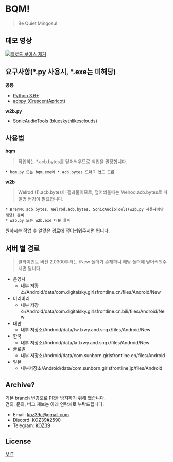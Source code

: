 # BQM!
> Be Quiet Mingosu!

## 데모 영상
[![웰로드 보이스 제거](https://img.youtube.com/vi/5yHY8cjzmKw/0.jpg)](https://www.youtube.com/watch?v=5yHY8cjzmKw)

## 요구사항(*.py 사용시, *.exe는 미해당)
**공통**
* [Python 3.6+](https://www.python.org/)
* [acbpy (CrescentApricot)](https://github.com/CrescentApricot/acbpy)

**w2b.py**
* [SonicAudioTools (blueskythlikesclouds)](https://github.com/blueskythlikesclouds/SonicAudioTools)

## 사용법
**bqm**
> 작업하는 *.acb.bytes를 덮어씌우므로 백업을 권장합니다.
```
* bqm.py 또는 bqm.exe에 *.acb.bytes 드래그 앤드 드롭
```
**w2b**
> Welrod (1).acb.bytes이 결과물이므로, 덮어씌울때는 Welrod.acb.bytes로 파일명 변경이 필요합니다.
```
* BrenMK.acb.bytes, Welrod.acb.bytes, SonicAudioTools(w2b.py 사용시에만 해당) 준비
* w2b.py 또는 w2b.exe 더블 클릭
```

원하시는 작업 후 알맞은 경로에 덮어씌워주시면 됩니다.

## 서버 별 경로
> 클라이언트 버전 2.0300부터는 /New 폴더가 존재하니 해당 폴더에 덮어씌워주시면 됩니다.
* 운영사
	* 내부 저장소/Android/data/com.digitalsky.girlsfrontline.cn/files/Android/New
* 비리비리
	* 내부 저장소/Android/data/com.digitalsky.girlsfrontline.cn.bili/files/Android/New
* 대만
	* 내부 저장소/Android/data/tw.txwy.and.snqx/files/Android/New
* 한국
	* 내부 저장소/Android/data/kr.txwy.and.snqx/files/Android/New
* 글로벌
	* 내부 저장소/Android/data/com.sunborn.girlsfrontline.en/files/Android
* 일본
	* 내부저장소/Android/data/com.sunborn.girlsfrontline.jp/files/Android

## Archive?
기본 branch 변경으로 PR을 방지하기 위해 했습니다.  
건의, 문의, 버그 제보는 아래 연락처로 부탁드립니다.
* Email: [koz39c@gmail.com](mailto:koz39c@gmail.com)
* Discord: KOZ39#2590
* Telegram: [KOZ39](https://t.me/koz39)

## License
[MIT](https://github.com/KOZ39/BQM-/blob/master/LICENSE)